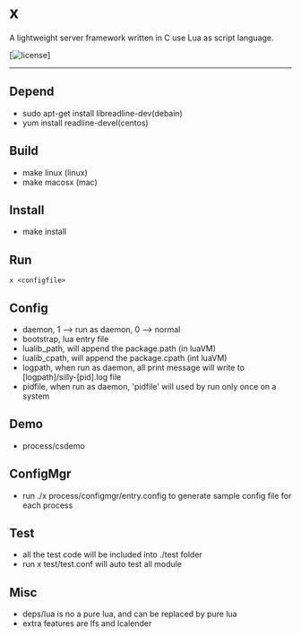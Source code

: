 # x

A lightweight server framework written in C use Lua as script language.

[![license](https://img.shields.io/badge/license-MIT-brightgreen.svg?style=flat)]

--------

## Depend

- sudo apt-get install libreadline-dev(debain)
- yum install readline-devel(centos)

## Build

- make linux  (linux)
- make macosx (mac)

## Install
- make install

## Run
    x <configfile>

## Config
- daemon, 1 --> run as daemon, 0 --> normal
- bootstrap, lua entry file
- lualib_path, will append the package.path (in luaVM)
- lualib_cpath, will append the package.cpath (int luaVM)
- logpath, when run as daemon, all print message will write to [logpath]/silly-[pid].log file
- pidfile, when run as daemon, 'pidfile' will used by run only once on a system

## Demo
- process/csdemo

## ConfigMgr
- run ./x process/configmgr/entry.config to generate sample config file for each process

## Test
- all the test code will be included into ./test folder
- run x test/test.conf will auto test all module

## Misc
- deps/lua is no a pure lua, and can be replaced by pure lua
- extra features are lfs and lcalender
